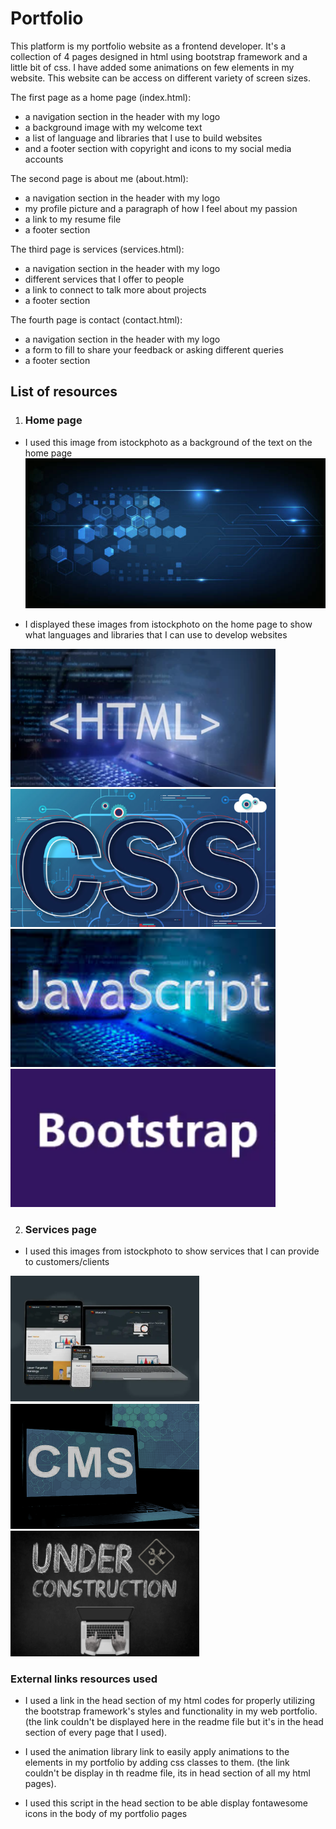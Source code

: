 # Portfolio

This platform is my portfolio website as a frontend developer.
It's a collection of 4 pages designed in html using bootstrap framework and a little bit of css.
I have added some animations on few elements in my website.
This website can be access on different variety of screen sizes.

The first page as a home page (index.html):
   - a navigation section in the header with my logo
   - a background image with my welcome text
   - a list of language and libraries that I use to build websites
   - and a footer section with copyright and icons to my social media accounts

The second page is about me (about.html):
   - a navigation section in the header with my logo
   - my profile picture and a paragraph of how I feel about my passion
   - a link to my resume file
   - a footer section

The third page is services (services.html):
   - a navigation section in the header with my logo
   - different services that I offer to people
   - a link to connect to talk more about projects
   - a footer section

The fourth page is contact (contact.html):
   - a navigation section in the header with my logo
   - a form to fill to share your feedback or asking different queries
   - a footer section


## List of resources
1. ### Home page
- I used this image from istockphoto as a background of the text on the home page
![background picture](images/front-desktop.jpg)

- I displayed these images from istockphoto on the home page to show what languages and libraries
that I can use to develop websites

![html picture](images/html-424_x_221.png)
![html picture](images/css-424_x_221.png)
![html picture](images/javascript-424_x_221.png)
![html picture](images/bootstrap-424_x_221.png)

2. ### Services page
- I used this images from istockphoto to show services that I can provide to customers/clients

![html picture](images/dev-302_x_201.png)
![html picture](images/cms.png)
![html picture](images/maintenance-302_x_201.png)

### External links resources used
- I used a link in the head section of my html codes for properly utilizing the bootstrap framework's styles and functionality in my web portfolio. (the link couldn't be displayed here in the readme file but it's in the head section of every page that I used).

- I used the animation library link to easily apply animations to the elements in my portfolio by adding css classes to them. (the link couldn't be display in th readme file, its in head section of all my html pages).

- I used this script in the head section to be able display fontawesome icons in the body of my portfolio pages
<script src="https://kit.fontawesome.com/7e3b67895f.js" crossorigin="anonymous"></script>